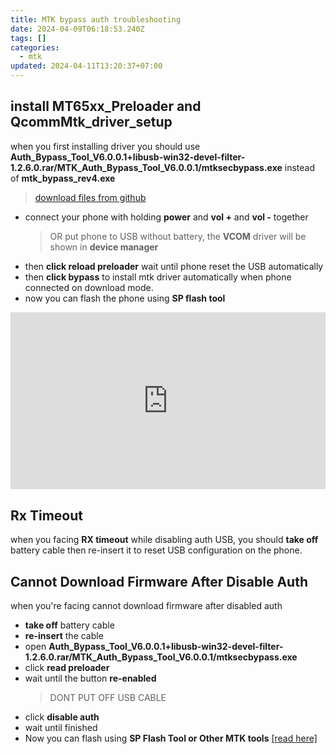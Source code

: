 ```yaml
---
title: MTK bypass auth troubleshooting
date: 2024-04-09T06:18:53.240Z
tags: []
categories:
  - mtk
updated: 2024-04-11T13:20:37+07:00
---
```


## install MT65xx_Preloader and QcommMtk_driver_setup

when you first installing driver you should use **Auth_Bypass_Tool_V6.0.0.1+libusb-win32-devel-filter-1.2.6.0.rar/MTK_Auth_Bypass_Tool_V6.0.0.1/mtksecbypass.exe** instead of **mtk_bypass_rev4.exe**

> [download files from github](https://github.com/dimaslanjaka/android-engineer/tree/master)

- connect your phone with holding **power** and **vol +** and **vol -** together
  > OR put phone to USB without battery, the **VCOM** driver will be shown in **device manager**
- then **click reload preloader** wait until phone reset the USB automatically
- then **click bypass** to install mtk driver automatically when phone connected on download mode.
- now you can flash the phone using **SP flash tool**

<!-- [video tutorial](https://www.youtube.com/watch?v=qRue5C1Drmw) -->

<style>.embed-container { position: relative; padding-bottom: 56.25%; height: 0; overflow: hidden; max-width: 100%; } .embed-container iframe, .embed-container object, .embed-container embed { position: absolute; top: 0; left: 0; width: 100%; height: 100%; }</style><div class='embed-container'><iframe src='https://www.youtube.com/embed/qRue5C1Drmw' frameborder='0' allowfullscreen></iframe></div>

## Rx Timeout

when you facing **RX timeout** while disabling auth USB, you should **take off** battery cable then re-insert it to reset USB configuration on the phone.

## Cannot Download Firmware After Disable Auth

when you're facing cannot download firmware after disabled auth

- **take off** battery cable
- **re-insert** the cable
- open **Auth_Bypass_Tool_V6.0.0.1+libusb-win32-devel-filter-1.2.6.0.rar/MTK_Auth_Bypass_Tool_V6.0.0.1/mtksecbypass.exe**
- click **read preloader**
- wait until the button **re-enabled**
  > DONT PUT OFF USB CABLE
- click **disable auth**
- wait until finished
- Now you can flash using **SP Flash Tool or Other MTK tools** [[read here]](./SP-Flash-Tools.md)